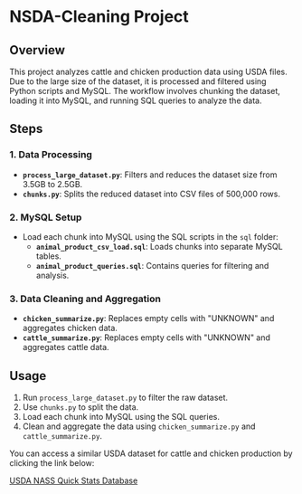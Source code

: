 # NSDA-Cleaning Project

## Overview

This project analyzes cattle and chicken production data using USDA files. Due to the large size of the dataset, it is processed and filtered using Python scripts and MySQL. The workflow involves chunking the dataset, loading it into MySQL, and running SQL queries to analyze the data.

## Steps

### 1. Data Processing
- **`process_large_dataset.py`**: Filters and reduces the dataset size from 3.5GB to 2.5GB.
- **`chunks.py`**: Splits the reduced dataset into CSV files of 500,000 rows.

### 2. MySQL Setup
- Load each chunk into MySQL using the SQL scripts in the `sql` folder:
  - **`animal_product_csv_load.sql`**: Loads chunks into separate MySQL tables.
  - **`animal_product_queries.sql`**: Contains queries for filtering and analysis.

### 3. Data Cleaning and Aggregation
- **`chicken_summarize.py`**: Replaces empty cells with "UNKNOWN" and aggregates chicken data.
- **`cattle_summarize.py`**: Replaces empty cells with "UNKNOWN" and aggregates cattle data.

## Usage

1. Run `process_large_dataset.py` to filter the raw dataset.
2. Use `chunks.py` to split the data.
3. Load each chunk into MySQL using the SQL queries.
4. Clean and aggregate the data using `chicken_summarize.py` and `cattle_summarize.py`.


You can access a similar USDA dataset for cattle and chicken production by clicking the link below:

[USDA NASS Quick Stats Database](https://quickstats.nass.usda.gov/)
